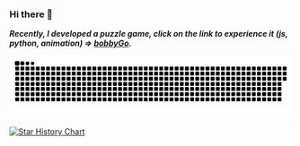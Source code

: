 ### Hi there 👋

___Recently, I developed a puzzle game, click on the link to experience it (js, python, animation) => [bobbyGo](https://bobby.duters-wu.cn).___

![github contribution grid snake animation](https://raw.githubusercontent.com/snapre/snapre/output/github-contribution-grid-snake.svg)

[![Star History Chart](https://api.star-history.com/svg?repos=macacajs/macaca-datahub,macacajs/reliable,macacajs/app-inspector,macacajs/NoSmoke,macacajs/XCTestWD&type=Date)](https://star-history.com/#macacajs/macaca-datahub&macacajs/reliable&macacajs/app-inspector&macacajs/NoSmoke&macacajs/XCTestWD&Date)
